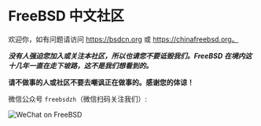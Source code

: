 # FreeBSD 中文社区

欢迎你，如有问题请访问 https://bsdcn.org 或 https://chinafreebsd.org。

***没有人强迫您加入或关注本社区，所以也请您不要诋毁我们。FreeBSD 在境内这十几年一直在走下坡路，这不是我们想看到的。***

**请不做事的人或社区不要去嘲讽正在做事的。感谢您的体谅！**

微信公众号 `freebsdzh`（微信扫码关注我们）:

![WeChat on FreeBSD](https://github.com/FreeBSD-Ask/.github/assets/10327999/a9a09afb-1fdb-49c2-85d8-90d3a384a45d)

